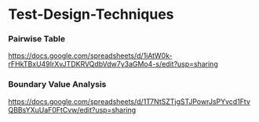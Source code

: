 # Test-Design-Techniques
### Pairwise Table
https://docs.google.com/spreadsheets/d/1iAtW0k-rFHkTBxU49IrXvJTDKRVQdbVdw7y3aGMo4-s/edit?usp=sharing
### Boundary Value Analysis
https://docs.google.com/spreadsheets/d/1T7NtSZTjgSTJPowrJsPYvcd1FtvQBBsYXuUaF0FtCvw/edit?usp=sharing
